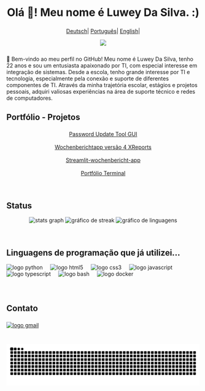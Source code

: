 <h1 align="center">Olá 👋! Meu nome é Luwey Da Silva. :)</h1>

###
<p align="center">
        <a href="https://github.com/Luwey-Silva/Luwey-Silva/blob/main/README.md"><span>Deutsch</span></a>|
        <a href="https://github.com/Luwey-Silva/Luwey-Silva/blob/main/README-PT.md"><span>Português</span></a>|
        <a href="https://github.com/Luwey-Silva/Luwey-Silva/blob/main/README-EN.md"><span>English</span></a>|

<div align="center">
  <img height="230" src="https://user-images.githubusercontent.com/74038190/212749447-bfb7e725-6987-49d9-ae85-2015e3e7cc41.gif"  />
</div>

###

<p align="left">👋 Bem-vindo ao meu perfil no GitHub! Meu nome é Luwey Da Silva, tenho 22 anos e sou um entusiasta apaixonado por TI, com especial interesse em integração de sistemas. Desde a escola, tenho grande interesse por TI e tecnologia, especialmente pela conexão e suporte de diferentes componentes de TI. Através da minha trajetória escolar, estágios e projetos pessoais, adquiri valiosas experiências na área de suporte técnico e redes de computadores.</p>

###

<h2 align="left">Portfólio - Projetos</h2>

###
<div align="center">
<a href="https://github.com/Luwey-Silva/password-update-tool-GUI">Password Update Tool GUI<a/>
<br>
<br>
<a href="https://github.com/Luwey-Silva/Wochenberichtapp-version-4_-_XReports">Wochenberichtapp versão 4 XReports<a/>
<br>
<br>
<a href="https://github.com/Luwey-Silva/Streamlit-wochenbericht-app">Streamlit-wochenbericht-app<a/>
<br>
<br>
<a href="https://github.com/Luwey-Silva/luwey-silva-terminal-portfolio">Portfólio Terminal<a/>
</div>
<br>
<br>

<h2 align="left">Status</h2>

<div align="center">
  <img src="https://github-readme-stats.vercel.app/api?username=luwey-silva&hide_title=false&hide_rank=false&show_icons=true&include_all_commits=true&count_private=true&disable_animations=false&theme=dracula&locale=pt-br&hide_border=false" height="140" alt="stats graph"  />
  <img src="https://streak-stats.demolab.com?user=luwey-silva&locale=pt-br&mode=weekly&theme=dracula&hide_border=false&border_radius=5" height="140" alt="gráfico de streak"  />
  <img src="https://github-readme-stats.vercel.app/api/top-langs?username=luwey-silva&locale=pt-br&hide_title=false&layout=compact&card_width=320&langs_count=5&theme=dracula&hide_border=false" height="140" alt="gráfico de linguagens"  />
</div>
<br>
<br>

###
<h2 align="left">Linguagens de programação que já utilizei...</h2>

<div align="left">
  <img src="https://img.shields.io/badge/Python-3776AB?logo=python&logoColor=white&style=for-the-badge" height="30" alt="logo python"  />
  <img width="12" />
  <img src="https://img.shields.io/badge/HTML5-E34F26?logo=html5&logoColor=white&style=for-the-badge" height="30" alt="logo html5"  />
  <img width="12" />
  <img src="https://img.shields.io/badge/CSS3-1572B6?logo=css3&logoColor=white&style=for-the-badge" height="30" alt="logo css3"  />
  <img width="12" />
  <img src="https://img.shields.io/badge/JavaScript-F7DF1E?logo=javascript&logoColor=black&style=for-the-badge" height="30" alt="logo javascript"  />
  <img width="12" />
  <img src="https://img.shields.io/badge/TypeScript-3178C6?logo=typescript&logoColor=white&style=for-the-badge" height="30" alt="logo typescript"  />
  <img width="12" />
  <img src="https://img.shields.io/badge/GNU Bash-4EAA25?logo=gnubash&logoColor=white&style=for-the-badge" height="30" alt="logo bash"  />
  <img width="12" />
  <img src="https://img.shields.io/badge/Docker-2496ED?logo=docker&logoColor=white&style=for-the-badge" height="30" alt="logo docker"  />
</div>

###
<br>

<h2 align="left">Contato</h2>

###

<div align="left">
  <a href="mailto:luweysilva18@gmail.com"><img src="https://img.shields.io/static/v1?message=Gmail&logo=gmail&label=&color=D14836&logoColor=white&labelColor=&style=for-the-badge" height="35" alt="logo gmail"  /></a>
</div>

###

<br clear="both">

<img alt="cobra comendo minhas contribuições" src="https://raw.githubusercontent.com/Luwey-Silva/Luwey-Silva/output/snake.svg" />
